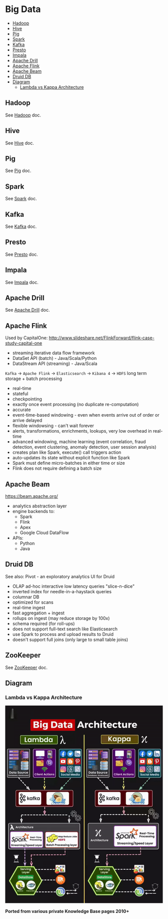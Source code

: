 # Big Data

<!-- INDEX_START -->

- [Hadoop](#hadoop)
- [Hive](#hive)
- [Pig](#pig)
- [Spark](#spark)
- [Kafka](#kafka)
- [Presto](#presto)
- [Impala](#impala)
- [Apache Drill](#apache-drill)
- [Apache Flink](#apache-flink)
- [Apache Beam](#apache-beam)
- [Druid DB](#druid-db)
- [Diagram](#diagram)
  - [Lambda vs Kappa Architecture](#lambda-vs-kappa-architecture)

<!-- INDEX_END -->

## Hadoop

See [Hadoop](hadoop.md) doc.

## Hive

See [Hive](hive.md) doc.

## Pig

See [Pig](pig.md) doc.

## Spark

See [Spark](spark.md) doc.

## Kafka

See [Kafka](kafka.md) doc.

## Presto

See [Presto](presto.md) doc.

## Impala

See [Impala](impala.md) doc.

## Apache Drill

See [Apache Drill](drill.md) doc.

## Apache Flink

Used by CapitalOne: <http://www.slideshare.net/FlinkForward/flink-case-study-capital-one>

- streaming iterative data flow framework
- DataSet API    (batch)     - Java/Scala/Python
- DataStream API (streaming) - Java/Scala

`Kafka` -> `Apache Flink` -> `Elasticsearch` -> `Kibana 4`
        -> `HDFS` long term storage + batch processing

- real-time
- stateful
- checkpointing
- exactly once event processing (no duplicate re-computation)
- accurate
- event-time-based windowing - even when events arrive out of order or arrive delayed
- flexible windowsing - can't wait forever
- alerts, transformations, enrichments, lookups, very low overhead in real-time
- advanced windowing, machine learning (event correlation, fraud detection, event clustering, anomaly detection, user session analysis)
- creates plan like Spark, execute() call triggers action
- auto-updates its state without explicit function like Spark
- Spark must define micro-batches in either time or size
- Flink does not require defining a batch size

## Apache Beam

<https://beam.apache.org/>

- analytics abstraction layer
- engine backends to:
  - Spark
  - Flink
  - Apex
  - Google Cloud DataFlow
- APIs:
  - Python
  - Java

## Druid DB

See also: Pivot - an exploratory analytics UI for Druid

- OLAP ad-hoc interactive low latency queries "slice-n-dice"
- inverted index for needle-in-a-haystack queries
- columnar DB
- optimized for scans
- real-time ingest
- fast aggregation + ingest
- rollups on ingest (may reduce storage by 100x)
- schema required (for roll-ups)
- does not support full-text search like Elasticsearch
- use Spark to process and upload results to Druid
- doesn't support full joins (only large to small table joins)

## ZooKeeper

See [ZooKeeper](zookeeper.md) doc.

## Diagram

### Lambda vs Kappa Architecture

![Lambda vs Kappa Architecture](images/big_data_architecture_lambda_vs_kappa.gif)

**Ported from various private Knowledge Base pages 2010+**
